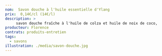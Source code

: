 ```yaml
---
nom:  Savon douche à l'huile essentielle d'Ylang 
prix:  0,14€/cl (14€/l)
description: >
     savon douche fraîche à l'huile de colza et huile de noix de coco, parfumé à l'huile essentielle de menthe poivrée et de romarin, enrichi à l'huile d'avocat.
producteur: Florence
contrats: produits-entretien
tags: 
  - savons
illustration: ./media/savon-douche.jpg
---
```


